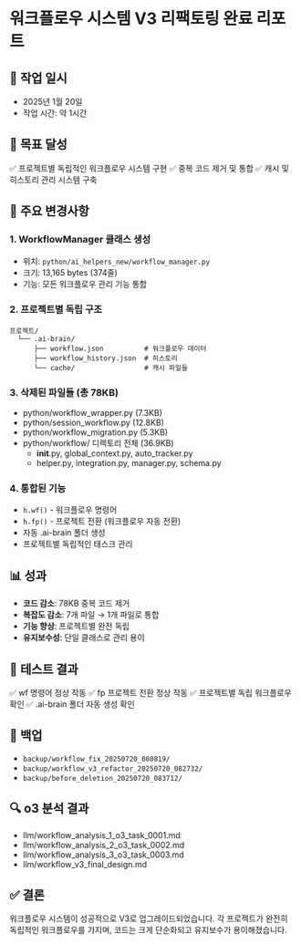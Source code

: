 # 워크플로우 시스템 V3 리팩토링 완료 리포트

## 📅 작업 일시
- 2025년 1월 20일
- 작업 시간: 약 1시간

## 🎯 목표 달성
✅ 프로젝트별 독립적인 워크플로우 시스템 구현
✅ 중복 코드 제거 및 통합
✅ 캐시 및 히스토리 관리 시스템 구축

## 🔧 주요 변경사항

### 1. WorkflowManager 클래스 생성
- 위치: `python/ai_helpers_new/workflow_manager.py`
- 크기: 13,165 bytes (374줄)
- 기능: 모든 워크플로우 관리 기능 통합

### 2. 프로젝트별 독립 구조
```
프로젝트/
  └── .ai-brain/
      ├── workflow.json          # 워크플로우 데이터
      ├── workflow_history.json  # 히스토리
      └── cache/                 # 캐시 파일들
```

### 3. 삭제된 파일들 (총 78KB)
- python/workflow_wrapper.py (7.3KB)
- python/session_workflow.py (12.8KB)
- python/workflow_migration.py (5.3KB)
- python/workflow/ 디렉토리 전체 (36.9KB)
  - __init__.py, global_context.py, auto_tracker.py
  - helper.py, integration.py, manager.py, schema.py

### 4. 통합된 기능
- `h.wf()` - 워크플로우 명령어
- `h.fp()` - 프로젝트 전환 (워크플로우 자동 전환)
- 자동 .ai-brain 폴더 생성
- 프로젝트별 독립적인 태스크 관리

## 📊 성과
- **코드 감소**: 78KB 중복 코드 제거
- **복잡도 감소**: 7개 파일 → 1개 파일로 통합
- **기능 향상**: 프로젝트별 완전 독립
- **유지보수성**: 단일 클래스로 관리 용이

## 🧪 테스트 결과
✅ wf 명령어 정상 작동
✅ fp 프로젝트 전환 정상 작동
✅ 프로젝트별 독립 워크플로우 확인
✅ .ai-brain 폴더 자동 생성 확인

## 💾 백업
- `backup/workflow_fix_20250720_080819/`
- `backup/workflow_v3_refactor_20250720_082732/`
- `backup/before_deletion_20250720_083712/`

## 🔍 o3 분석 결과
- llm/workflow_analysis_1_o3_task_0001.md
- llm/workflow_analysis_2_o3_task_0002.md
- llm/workflow_analysis_3_o3_task_0003.md
- llm/workflow_v3_final_design.md

## ✅ 결론
워크플로우 시스템이 성공적으로 V3로 업그레이드되었습니다.
각 프로젝트가 완전히 독립적인 워크플로우를 가지며,
코드는 크게 단순화되고 유지보수가 용이해졌습니다.
